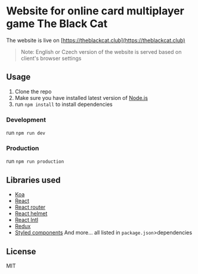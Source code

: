 # Website for online card multiplayer game The Black Cat

The website is live on [https://theblackcat.club](https://theblackcat.club)

> Note: English or Czech version of the website is served based on client's browser settings

## Usage

1. Clone the repo
1. Make sure you have installed latest version of [Node.js](https://nodejs.org/)
1. run `npm install` to install dependencies

### Development

run `npm run dev`

### Production

run `npm run production`

## Libraries used

* [Koa](https://github.com/koajs/koa)
* [React](https://github.com/facebook/react)
* [React router](https://github.com/ReactTraining/react-router)
* [React helmet](https://github.com/nfl/react-helmet)
* [React Intl](https://github.com/yahoo/react-intl)
* [Redux](https://github.com/reactjs/redux)
* [Styled components](https://github.com/styled-components/styled-components)
And more... all listed in `package.json`>dependencies

## License

MIT